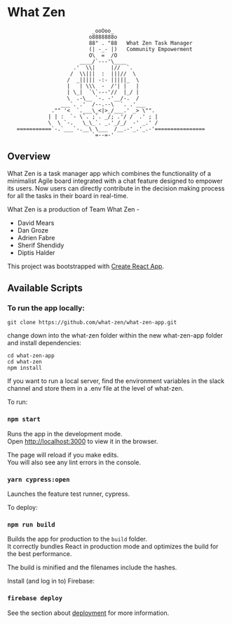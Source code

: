 # What Zen
```
                           _ooOoo_
                          o8888888o
                          88" . "88   What Zen Task Manager
                          (| -_- |)   Community Empowerment 
                          O\  =  /O
                       ____/`---'\____
                     .'  \\|     |//  `.
                    /  \\|||  :  |||//  \
                   /  _||||| -:- |||||_  \
                   |   | \\\  -  /'| |   |
                   | \_|  `\`---'//  |_/ |
                   \  .-\__ `-. -'__/-.  /
                 ___`. .'  /--.--\  `. .'___
              ."" '<  `.___\_<|>_/___.' _> \"".
             | | :  `- \`. ;`. _/; .'/ /  .' ; |
             \  \ `-.   \_\_`. _.'_/_/  -' _.' /
   ===========`-.`___`-.__\ \___  /__.-'_.'_.-'================
                           `=--=-'                    
```
## Overview
What Zen is a task manager app which combines the functionality of a minimalist Agile board integrated with a chat feature designed to empower its users. Now users can directly contribute in the decision making process for all the tasks in their board in real-time.

What Zen is a production of Team What Zen - 
* David Mears
* Dan Groze
* Adrien Fabre
* Sherif Shendidy
* Diptis Halder

This project was bootstrapped with [Create React App](https://github.com/facebook/create-react-app).

## Available Scripts

### To run the app locally:

```
git clone https://github.com/what-zen/what-zen-app.git
```

change down into the what-zen folder within the new what-zen-app folder and install dependencies:
```
cd what-zen-app
cd what-zen
npm install
```

If you want to run a local server, find the environment variables in the slack channel and store them in a .env file at the level of what-zen.

To run:

### `npm start`

Runs the app in the development mode.<br>
Open [http://localhost:3000](http://localhost:3000) to view it in the browser.

The page will reload if you make edits.<br>
You will also see any lint errors in the console.

### `yarn cypress:open`

Launches the feature test runner, cypress.<br>

To deploy:

### `npm run build`

Builds the app for production to the `build` folder.<br>
It correctly bundles React in production mode and optimizes the build for the best performance.

The build is minified and the filenames include the hashes.<br>

Install (and log in to) Firebase:

### `firebase deploy`

See the section about [deployment](https://facebook.github.io/create-react-app/docs/deployment) for more information.
